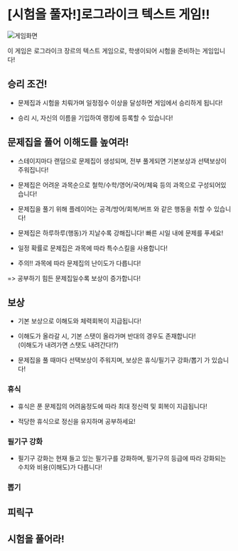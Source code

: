 # \[시험을 풀자!\]로그라이크 텍스트 게임!!

![게임화면](https://github.com/user-attachments/assets/b2033986-936d-4e79-9e81-ff78450fe55b)

이 게임은 로그라이크 장르의 텍스트 게임으로, 
학생이되어 시험을 준비하는 게임입니다!

## 승리 조건!

- 문제집과 시험을 치뤄가며 일정점수 이상을 달성하면 게임에서 승리하게 됩니다!

- 승리 시, 자신의 이름을 기입하여 랭킹에 등록할 수 있습니다!

## 문제집을 풀어 이해도를 높여라! 

- 스테이지마다 랜덤으로 문제집이 생성되며, 전부 풀게되면 기본보상과 선택보상이 주워집니다!

- 문제집은 어려운 과목순으로 철학/수학/영어/국어/체육 등의 과목으로 구성되어있습니다!

- 문제집을 풀기 위해 플레이어는 공격/방어/회복/버프 와 같은 행동을 취할 수 있습니다!

- 문제집은 하루하루(행동)가 지날수록 강해집니다! 빠른 시일 내에 문제를 푸세요!

- 일정 확률로 문제집은 과목에 따라 특수스킬을 사용합니다!

- 주의!! 과목에 따라 문제집의 난이도가 다릅니다!
  
=> 공부하기 힘든 문제집일수록 보상이 증가합니다!


## 보상

- 기본 보상으로 이해도와 체력회복이 지급됩니다!

- 이해도가 올라갈 시, 기본 스탯이 올라가며 반대의 경우도 존재합니다!  
(이해도가 내려가면 스탯도 내려간다!?)

- 문제집을 풀 때마다 선택보상이 주워지며, 보상은 휴식/필기구 강화/뽑기 가 있습니다!

### 휴식

- 휴식은 푼 문제집의 어려움정도에 따라 최대 정신력 및 회복이 지급됩니다!

- 적당한 휴식으로 정신을 유지하며 공부하세요!

### 필기구 강화

- 필기구 강화는 현재 들고 있는 필기구를 강화하며, 필기구의 등급에 따라 강화되는 수치와 비용(이해도)가 다릅니다!

### 뽑기

## 피릭구


## 시험을 풀어라!

